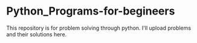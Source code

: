 # Python_Programs-for-begineers
This repository is for problem solving through python. I'll upload problems and their solutions here.
